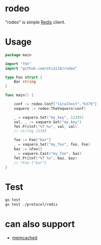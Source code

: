 # rodeo
"rodeo" is simple [Redis](http://redis.io/) client.

# Usage
```go
package main

import "fmt"
import "github.com/otiai10/rodeo"

type Foo struct {
    Bar string
}

func main() {

    conf := rodeo.Conf{"localhost","6379"}
    vaquero := rodeo.TheVaquero(conf)

    _ = vaquero.Set("my_key", 12345)
    val, _ := vaquero.Get("my_key")
    fmt.Pritnf("%T %v", val, val)
    // string 12345

    foo := Foo{"bar"}
    _ = vaquero.Set("my_foo", foo, Foo)
    baz := &Foo{}
    _ = vaquero.Cast("my_foo", baz)
    fmt.Pritnf("%T %v", baz, baz)
    // *Foo {"bar"}
}
```

# Test
```sh
go test
go test ./protocol/redis
```

# can also support

- [memcached](https://github.com/otiai10/rodeo/tree/master/protocol/memcached)

